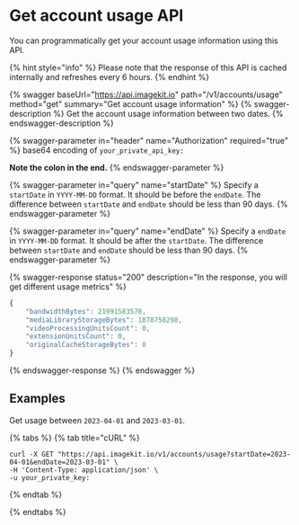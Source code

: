 # Get account usage API

You can programmatically get your account usage information using this API.

{% hint style="info" %}
Please note that the response of this API is cached internally and refreshes every 6 hours.
{% endhint %}

{% swagger baseUrl="https://api.imagekit.io" path="/v1/accounts/usage" method="get" summary="Get account usage information" %}
{% swagger-description %}
Get the account usage information between two dates.
{% endswagger-description %}

{% swagger-parameter in="header" name="Authorization" required="true" %}
base64 encoding of `your_private_api_key:`

**Note the colon in the end.**
{% endswagger-parameter %}

{% swagger-parameter in="query" name="startDate" %}
Specify a `startDate` in `YYYY-MM-DD` format. It should be before the `endDate`. The difference between `startDate` and `endDate` should be less than 90 days.
{% endswagger-parameter %}

{% swagger-parameter in="query" name="endDate" %}
Specify a `endDate` in `YYYY-MM-DD` format. It should be after the `startDate`. The difference between `startDate` and `endDate` should be less than 90 days.
{% endswagger-parameter %}

{% swagger-response status="200" description="In the response, you will get different usage metrics" %}
```javascript
{
    "bandwidthBytes": 21991583578,
    "mediaLibraryStorageBytes": 1878758298,
    "videoProcessingUnitsCount": 0,
    "extensionUnitsCount": 0,
    "originalCacheStorageBytes": 0
}
```
{% endswagger-response %}
{% endswagger %}



## Examples

Get usage between `2023-04-01` and `2023-03-01`.

{% tabs %}
{% tab title="cURL" %}
```basic
curl -X GET "https://api.imagekit.io/v1/accounts/usage?startDate=2023-04-01&endDate=2023-03-01" \
-H 'Content-Type: application/json' \
-u your_private_key:
```
{% endtab %}

{% endtabs %}
